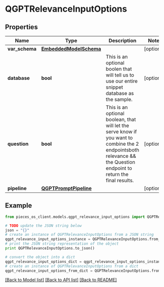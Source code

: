 # QGPTRelevanceInputOptions


## Properties
Name | Type | Description | Notes
------------ | ------------- | ------------- | -------------
**var_schema** | [**EmbeddedModelSchema**](EmbeddedModelSchema.md) |  | [optional] 
**database** | **bool** | This is an optional boolen that will tell us to use our entire snippet database as the sample. | [optional] 
**question** | **bool** | This is an optional boolean, that will let the serve know if you want to combine the 2 endpointsboth relevance &amp;&amp; the Question endpoint to return the final results. | [optional] 
**pipeline** | [**QGPTPromptPipeline**](QGPTPromptPipeline.md) |  | [optional] 

## Example

```python
from pieces_os_client.models.qgpt_relevance_input_options import QGPTRelevanceInputOptions

# TODO update the JSON string below
json = "{}"
# create an instance of QGPTRelevanceInputOptions from a JSON string
qgpt_relevance_input_options_instance = QGPTRelevanceInputOptions.from_json(json)
# print the JSON string representation of the object
print QGPTRelevanceInputOptions.to_json()

# convert the object into a dict
qgpt_relevance_input_options_dict = qgpt_relevance_input_options_instance.to_dict()
# create an instance of QGPTRelevanceInputOptions from a dict
qgpt_relevance_input_options_from_dict = QGPTRelevanceInputOptions.from_dict(qgpt_relevance_input_options_dict)
```
[[Back to Model list]](../README.md#documentation-for-models) [[Back to API list]](../README.md#documentation-for-api-endpoints) [[Back to README]](../README.md)



